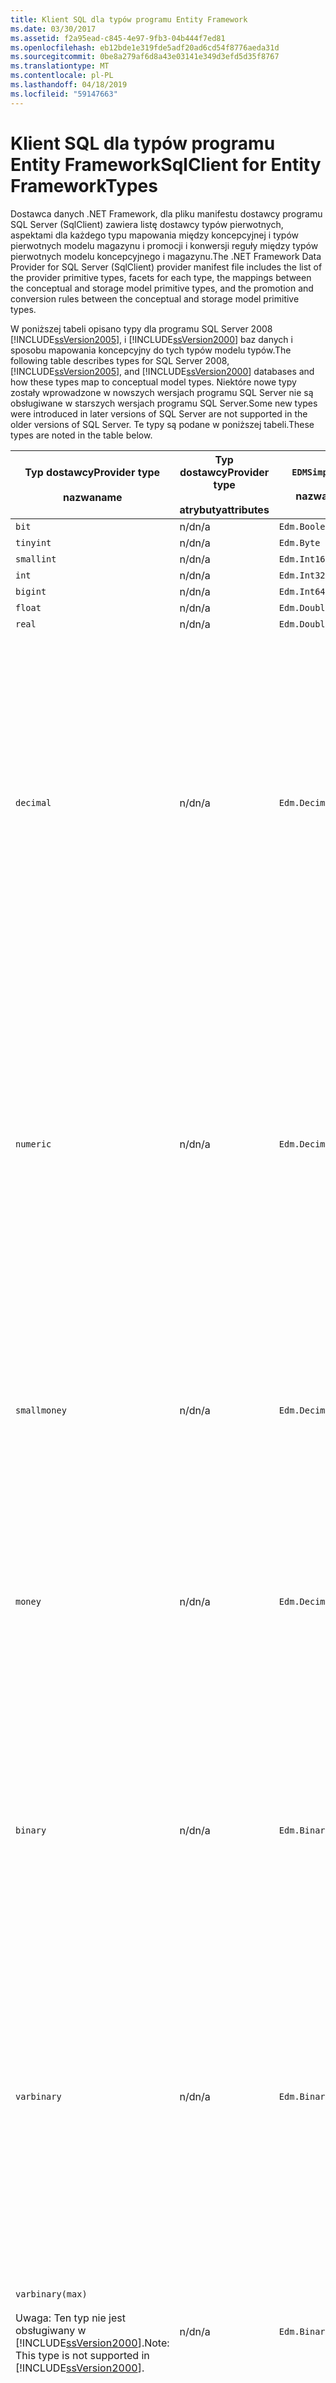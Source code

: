 ```yaml
---
title: Klient SQL dla typów programu Entity Framework
ms.date: 03/30/2017
ms.assetid: f2a95ead-c845-4e97-9fb3-04b444f7ed81
ms.openlocfilehash: eb12bde1e319fde5adf20ad6cd54f8776aeda31d
ms.sourcegitcommit: 0be8a279af6d8a43e03141e349d3efd5d35f8767
ms.translationtype: MT
ms.contentlocale: pl-PL
ms.lasthandoff: 04/18/2019
ms.locfileid: "59147663"
---
```

# <a name="sqlclient-for-entity-frameworktypes"></a><span data-ttu-id="3812a-102">Klient SQL dla typów programu Entity Framework</span><span class="sxs-lookup"><span data-stu-id="3812a-102">SqlClient for Entity FrameworkTypes</span></span>
<span data-ttu-id="3812a-103">Dostawca danych .NET Framework, dla pliku manifestu dostawcy programu SQL Server (SqlClient) zawiera listę dostawcy typów pierwotnych, aspektami dla każdego typu mapowania między koncepcyjnej i typów pierwotnych modelu magazynu i promocji i konwersji reguły między typów pierwotnych modelu koncepcyjnego i magazynu.</span><span class="sxs-lookup"><span data-stu-id="3812a-103">The .NET Framework Data Provider for SQL Server (SqlClient) provider manifest file includes the list of the provider primitive types, facets for each type, the mappings between the conceptual and storage model primitive types, and the promotion and conversion rules between the conceptual and storage model primitive types.</span></span>  
  
 <span data-ttu-id="3812a-104">W poniższej tabeli opisano typy dla programu SQL Server 2008 [!INCLUDE[ssVersion2005](../../../../../includes/ssversion2005-md.md)], i [!INCLUDE[ssVersion2000](../../../../../includes/ssversion2000-md.md)] baz danych i sposobu mapowania koncepcyjny do tych typów modelu typów.</span><span class="sxs-lookup"><span data-stu-id="3812a-104">The following table describes types for SQL Server 2008, [!INCLUDE[ssVersion2005](../../../../../includes/ssversion2005-md.md)], and [!INCLUDE[ssVersion2000](../../../../../includes/ssversion2000-md.md)] databases and how these types map to conceptual model types.</span></span> <span data-ttu-id="3812a-105">Niektóre nowe typy zostały wprowadzone w nowszych wersjach programu SQL Server nie są obsługiwane w starszych wersjach programu SQL Server.</span><span class="sxs-lookup"><span data-stu-id="3812a-105">Some new types were introduced in later versions of SQL Server are not supported in the older versions of SQL Server.</span></span> <span data-ttu-id="3812a-106">Te typy są podane w poniższej tabeli.</span><span class="sxs-lookup"><span data-stu-id="3812a-106">These types are noted in the table below.</span></span>  
  
|<span data-ttu-id="3812a-107">Typ dostawcy</span><span class="sxs-lookup"><span data-stu-id="3812a-107">Provider type</span></span><br /><br /> <span data-ttu-id="3812a-108">nazwa</span><span class="sxs-lookup"><span data-stu-id="3812a-108">name</span></span>|<span data-ttu-id="3812a-109">Typ dostawcy</span><span class="sxs-lookup"><span data-stu-id="3812a-109">Provider type</span></span><br /><br /> <span data-ttu-id="3812a-110">atrybuty</span><span class="sxs-lookup"><span data-stu-id="3812a-110">attributes</span></span>|`EDMSimpleType`<br /><br /> <span data-ttu-id="3812a-111">nazwa</span><span class="sxs-lookup"><span data-stu-id="3812a-111">name</span></span>|<span data-ttu-id="3812a-112">Aspektami</span><span class="sxs-lookup"><span data-stu-id="3812a-112">Facets</span></span>|  
|----------------------------|----------------------------------|------------------------------|------------|  
|`bit`|<span data-ttu-id="3812a-113">n/d</span><span class="sxs-lookup"><span data-stu-id="3812a-113">n/a</span></span>|`Edm.Boolean`|<span data-ttu-id="3812a-114">n/d</span><span class="sxs-lookup"><span data-stu-id="3812a-114">n/a</span></span>|  
|`tinyint`|<span data-ttu-id="3812a-115">n/d</span><span class="sxs-lookup"><span data-stu-id="3812a-115">n/a</span></span>|`Edm.Byte`|<span data-ttu-id="3812a-116">n/d</span><span class="sxs-lookup"><span data-stu-id="3812a-116">n/a</span></span>|  
|`smallint`|<span data-ttu-id="3812a-117">n/d</span><span class="sxs-lookup"><span data-stu-id="3812a-117">n/a</span></span>|`Edm.Int16`|<span data-ttu-id="3812a-118">n/d</span><span class="sxs-lookup"><span data-stu-id="3812a-118">n/a</span></span>|  
|`int`|<span data-ttu-id="3812a-119">n/d</span><span class="sxs-lookup"><span data-stu-id="3812a-119">n/a</span></span>|`Edm.Int32`|<span data-ttu-id="3812a-120">n/d</span><span class="sxs-lookup"><span data-stu-id="3812a-120">n/a</span></span>|  
|`bigint`|<span data-ttu-id="3812a-121">n/d</span><span class="sxs-lookup"><span data-stu-id="3812a-121">n/a</span></span>|`Edm.Int64`|<span data-ttu-id="3812a-122">n/d</span><span class="sxs-lookup"><span data-stu-id="3812a-122">n/a</span></span>|  
|`float`|<span data-ttu-id="3812a-123">n/d</span><span class="sxs-lookup"><span data-stu-id="3812a-123">n/a</span></span>|`Edm.Double`|<span data-ttu-id="3812a-124">n/d</span><span class="sxs-lookup"><span data-stu-id="3812a-124">n/a</span></span>|  
|`real`|<span data-ttu-id="3812a-125">n/d</span><span class="sxs-lookup"><span data-stu-id="3812a-125">n/a</span></span>|`Edm.Double`|<span data-ttu-id="3812a-126">n/d</span><span class="sxs-lookup"><span data-stu-id="3812a-126">n/a</span></span>|  
|`decimal`|<span data-ttu-id="3812a-127">n/d</span><span class="sxs-lookup"><span data-stu-id="3812a-127">n/a</span></span>|`Edm.Decimal`|<span data-ttu-id="3812a-128">Dokładność:</span><span class="sxs-lookup"><span data-stu-id="3812a-128">Precision:</span></span><br /><br /> <span data-ttu-id="3812a-129">-Minimalne: 1</span><span class="sxs-lookup"><span data-stu-id="3812a-129">- Minimum: 1</span></span><br /><br /> <span data-ttu-id="3812a-130">– Maksymalna liczba: 38</span><span class="sxs-lookup"><span data-stu-id="3812a-130">- Maximum: 38</span></span><br /><br /> <span data-ttu-id="3812a-131">— Wartość domyślna: 18</span><span class="sxs-lookup"><span data-stu-id="3812a-131">- Default: 18</span></span><br /><br /> <span data-ttu-id="3812a-132">-Stałe: False</span><span class="sxs-lookup"><span data-stu-id="3812a-132">- Constant: False</span></span><br /><br /> <span data-ttu-id="3812a-133">Skala:</span><span class="sxs-lookup"><span data-stu-id="3812a-133">Scale:</span></span><br /><br /> <span data-ttu-id="3812a-134">-Minimalne: 0</span><span class="sxs-lookup"><span data-stu-id="3812a-134">- Minimum: 0</span></span><br /><br /> <span data-ttu-id="3812a-135">– Maksymalna liczba: 38</span><span class="sxs-lookup"><span data-stu-id="3812a-135">- Maximum: 38</span></span><br /><br /> <span data-ttu-id="3812a-136">— Wartość domyślna: 0</span><span class="sxs-lookup"><span data-stu-id="3812a-136">- Default: 0</span></span><br /><br /> <span data-ttu-id="3812a-137">-Stałe: False</span><span class="sxs-lookup"><span data-stu-id="3812a-137">- Constant: False</span></span>|  
|`numeric`|<span data-ttu-id="3812a-138">n/d</span><span class="sxs-lookup"><span data-stu-id="3812a-138">n/a</span></span>|`Edm.Decimal`|<span data-ttu-id="3812a-139">Dokładność:</span><span class="sxs-lookup"><span data-stu-id="3812a-139">Precision:</span></span><br /><br /> <span data-ttu-id="3812a-140">-Minimalne: 1</span><span class="sxs-lookup"><span data-stu-id="3812a-140">- Minimum: 1</span></span><br /><br /> <span data-ttu-id="3812a-141">– Maksymalna liczba: 38</span><span class="sxs-lookup"><span data-stu-id="3812a-141">- Maximum: 38</span></span><br /><br /> <span data-ttu-id="3812a-142">— Wartość domyślna: 18</span><span class="sxs-lookup"><span data-stu-id="3812a-142">- Default: 18</span></span><br /><br /> <span data-ttu-id="3812a-143">-Stałe: False</span><span class="sxs-lookup"><span data-stu-id="3812a-143">- Constant: False</span></span><br /><br /> <span data-ttu-id="3812a-144">Skala:</span><span class="sxs-lookup"><span data-stu-id="3812a-144">Scale:</span></span><br /><br /> <span data-ttu-id="3812a-145">-Minimalne: 0</span><span class="sxs-lookup"><span data-stu-id="3812a-145">- Minimum: 0</span></span><br /><br /> <span data-ttu-id="3812a-146">– Maksymalna liczba: 38</span><span class="sxs-lookup"><span data-stu-id="3812a-146">- Maximum: 38</span></span><br /><br /> <span data-ttu-id="3812a-147">— Wartość domyślna: 0</span><span class="sxs-lookup"><span data-stu-id="3812a-147">- Default: 0</span></span><br /><br /> <span data-ttu-id="3812a-148">-Stałe: False</span><span class="sxs-lookup"><span data-stu-id="3812a-148">- Constant: False</span></span>|  
|`smallmoney`|<span data-ttu-id="3812a-149">n/d</span><span class="sxs-lookup"><span data-stu-id="3812a-149">n/a</span></span>|`Edm.Decimal`|<span data-ttu-id="3812a-150">Dokładność:</span><span class="sxs-lookup"><span data-stu-id="3812a-150">Precision:</span></span><br /><br /> <span data-ttu-id="3812a-151">— Wartość domyślna: 10</span><span class="sxs-lookup"><span data-stu-id="3812a-151">- Default: 10</span></span><br /><br /> <span data-ttu-id="3812a-152">-Stałe: Prawda</span><span class="sxs-lookup"><span data-stu-id="3812a-152">- Constant: True</span></span><br /><br /> <span data-ttu-id="3812a-153">Skala:</span><span class="sxs-lookup"><span data-stu-id="3812a-153">Scale:</span></span><br /><br /> <span data-ttu-id="3812a-154">— Wartość domyślna: 4</span><span class="sxs-lookup"><span data-stu-id="3812a-154">- Default: 4</span></span><br /><br /> <span data-ttu-id="3812a-155">-Stałe: Prawda</span><span class="sxs-lookup"><span data-stu-id="3812a-155">- Constant: True</span></span>|  
|`money`|<span data-ttu-id="3812a-156">n/d</span><span class="sxs-lookup"><span data-stu-id="3812a-156">n/a</span></span>|`Edm.Decimal`|<span data-ttu-id="3812a-157">Dokładność:</span><span class="sxs-lookup"><span data-stu-id="3812a-157">Precision:</span></span><br /><br /> <span data-ttu-id="3812a-158">— Wartość domyślna: 19</span><span class="sxs-lookup"><span data-stu-id="3812a-158">- Default: 19</span></span><br /><br /> <span data-ttu-id="3812a-159">-Stałe: Prawda</span><span class="sxs-lookup"><span data-stu-id="3812a-159">- Constant: True</span></span><br /><br /> <span data-ttu-id="3812a-160">Skala:</span><span class="sxs-lookup"><span data-stu-id="3812a-160">Scale:</span></span><br /><br /> <span data-ttu-id="3812a-161">— Wartość domyślna: 4</span><span class="sxs-lookup"><span data-stu-id="3812a-161">- Default: 4</span></span><br /><br /> <span data-ttu-id="3812a-162">-Stałe: Prawda</span><span class="sxs-lookup"><span data-stu-id="3812a-162">- Constant: True</span></span>|  
|`binary`|<span data-ttu-id="3812a-163">n/d</span><span class="sxs-lookup"><span data-stu-id="3812a-163">n/a</span></span>|`Edm.Binary`|<span data-ttu-id="3812a-164">MaxLength:</span><span class="sxs-lookup"><span data-stu-id="3812a-164">MaxLength:</span></span><br /><br /> <span data-ttu-id="3812a-165">-Minimalne: 1</span><span class="sxs-lookup"><span data-stu-id="3812a-165">- Minimum: 1</span></span><br /><br /> <span data-ttu-id="3812a-166">– Maksymalna liczba: 8000</span><span class="sxs-lookup"><span data-stu-id="3812a-166">- Maximum: 8000</span></span><br /><br /> <span data-ttu-id="3812a-167">— Wartość domyślna: 8000</span><span class="sxs-lookup"><span data-stu-id="3812a-167">- Default: 8000</span></span><br /><br /> <span data-ttu-id="3812a-168">-Stałe: False</span><span class="sxs-lookup"><span data-stu-id="3812a-168">- Constant: False</span></span><br /><br /> <span data-ttu-id="3812a-169">FixedLength:</span><span class="sxs-lookup"><span data-stu-id="3812a-169">FixedLength:</span></span><br /><br /> <span data-ttu-id="3812a-170">— Wartość domyślna: Prawda</span><span class="sxs-lookup"><span data-stu-id="3812a-170">- Default: True</span></span><br /><br /> <span data-ttu-id="3812a-171">-Stałe: Prawda</span><span class="sxs-lookup"><span data-stu-id="3812a-171">- Constant: True</span></span>|  
|`varbinary`|<span data-ttu-id="3812a-172">n/d</span><span class="sxs-lookup"><span data-stu-id="3812a-172">n/a</span></span>|`Edm.Binary`|<span data-ttu-id="3812a-173">MaxLength:</span><span class="sxs-lookup"><span data-stu-id="3812a-173">MaxLength:</span></span><br /><br /> <span data-ttu-id="3812a-174">-Minimalne: 1</span><span class="sxs-lookup"><span data-stu-id="3812a-174">- Minimum: 1</span></span><br /><br /> <span data-ttu-id="3812a-175">– Maksymalna liczba: 8000</span><span class="sxs-lookup"><span data-stu-id="3812a-175">- Maximum: 8000</span></span><br /><br /> <span data-ttu-id="3812a-176">— Wartość domyślna: 8000</span><span class="sxs-lookup"><span data-stu-id="3812a-176">- Default: 8000</span></span><br /><br /> <span data-ttu-id="3812a-177">-Stałe: False</span><span class="sxs-lookup"><span data-stu-id="3812a-177">- Constant: False</span></span><br /><br /> <span data-ttu-id="3812a-178">FixedLength:</span><span class="sxs-lookup"><span data-stu-id="3812a-178">FixedLength:</span></span><br /><br /> <span data-ttu-id="3812a-179">— Wartość domyślna: False</span><span class="sxs-lookup"><span data-stu-id="3812a-179">- Default: False</span></span><br /><br /> <span data-ttu-id="3812a-180">-Stałe: Prawda</span><span class="sxs-lookup"><span data-stu-id="3812a-180">- Constant: True</span></span>|  
|`varbinary(max)`<br /><br /> <span data-ttu-id="3812a-181">Uwaga: Ten typ nie jest obsługiwany w [!INCLUDE[ssVersion2000](../../../../../includes/ssversion2000-md.md)].</span><span class="sxs-lookup"><span data-stu-id="3812a-181">Note: This type is not supported in [!INCLUDE[ssVersion2000](../../../../../includes/ssversion2000-md.md)].</span></span>|<span data-ttu-id="3812a-182">n/d</span><span class="sxs-lookup"><span data-stu-id="3812a-182">n/a</span></span>|`Edm.Binary`|<span data-ttu-id="3812a-183">MaxLength:</span><span class="sxs-lookup"><span data-stu-id="3812a-183">MaxLength:</span></span><br /><br /> <span data-ttu-id="3812a-184">— Wartość domyślna: 214748364780</span><span class="sxs-lookup"><span data-stu-id="3812a-184">- Default: 214748364780</span></span><br /><br /> <span data-ttu-id="3812a-185">-Stałe: Prawda</span><span class="sxs-lookup"><span data-stu-id="3812a-185">- Constant: True</span></span><br /><br /> <span data-ttu-id="3812a-186">FixedLength:</span><span class="sxs-lookup"><span data-stu-id="3812a-186">FixedLength:</span></span><br /><br /> <span data-ttu-id="3812a-187">— Wartość domyślna: False</span><span class="sxs-lookup"><span data-stu-id="3812a-187">- Default: False</span></span><br /><br /> <span data-ttu-id="3812a-188">-Stałe: Prawda</span><span class="sxs-lookup"><span data-stu-id="3812a-188">- Constant: True</span></span>|  
|`image`|<span data-ttu-id="3812a-189">n/d</span><span class="sxs-lookup"><span data-stu-id="3812a-189">n/a</span></span>|`Edm.Binary`|<span data-ttu-id="3812a-190">MaxLength:</span><span class="sxs-lookup"><span data-stu-id="3812a-190">MaxLength:</span></span><br /><br /> <span data-ttu-id="3812a-191">— Wartość domyślna: 2147483647</span><span class="sxs-lookup"><span data-stu-id="3812a-191">- Default: 2147483647</span></span><br /><br /> <span data-ttu-id="3812a-192">-Stałe: Prawda</span><span class="sxs-lookup"><span data-stu-id="3812a-192">- Constant: True</span></span><br /><br /> <span data-ttu-id="3812a-193">FixedLength:</span><span class="sxs-lookup"><span data-stu-id="3812a-193">FixedLength:</span></span><br /><br /> <span data-ttu-id="3812a-194">— Wartość domyślna: False</span><span class="sxs-lookup"><span data-stu-id="3812a-194">- Default: False</span></span><br /><br /> <span data-ttu-id="3812a-195">-Stałe: Prawda</span><span class="sxs-lookup"><span data-stu-id="3812a-195">- Constant: True</span></span>|  
|`timestamp`|<span data-ttu-id="3812a-196">n/d</span><span class="sxs-lookup"><span data-stu-id="3812a-196">n/a</span></span>|`Edm.Binary`|<span data-ttu-id="3812a-197">MaxLength:</span><span class="sxs-lookup"><span data-stu-id="3812a-197">MaxLength:</span></span><br /><br /> <span data-ttu-id="3812a-198">— Wartość domyślna: 8</span><span class="sxs-lookup"><span data-stu-id="3812a-198">- Default: 8</span></span><br /><br /> <span data-ttu-id="3812a-199">-Stałe: Prawda</span><span class="sxs-lookup"><span data-stu-id="3812a-199">- Constant: True</span></span><br /><br /> <span data-ttu-id="3812a-200">FixedLength:</span><span class="sxs-lookup"><span data-stu-id="3812a-200">FixedLength:</span></span><br /><br /> <span data-ttu-id="3812a-201">— Wartość domyślna: Prawda</span><span class="sxs-lookup"><span data-stu-id="3812a-201">- Default: True</span></span><br /><br /> <span data-ttu-id="3812a-202">-Stałe: Prawda</span><span class="sxs-lookup"><span data-stu-id="3812a-202">- Constant: True</span></span>|  
|`rowversion`|<span data-ttu-id="3812a-203">n/d</span><span class="sxs-lookup"><span data-stu-id="3812a-203">n/a</span></span>|`Edm.Binary`|<span data-ttu-id="3812a-204">MaxLength:</span><span class="sxs-lookup"><span data-stu-id="3812a-204">MaxLength:</span></span><br /><br /> <span data-ttu-id="3812a-205">— Wartość domyślna: 8</span><span class="sxs-lookup"><span data-stu-id="3812a-205">- Default: 8</span></span><br /><br /> <span data-ttu-id="3812a-206">-Stałe: Prawda</span><span class="sxs-lookup"><span data-stu-id="3812a-206">- Constant: True</span></span><br /><br /> <span data-ttu-id="3812a-207">FixedLength:</span><span class="sxs-lookup"><span data-stu-id="3812a-207">FixedLength:</span></span><br /><br /> <span data-ttu-id="3812a-208">— Wartość domyślna: Prawda</span><span class="sxs-lookup"><span data-stu-id="3812a-208">- Default: True</span></span><br /><br /> <span data-ttu-id="3812a-209">-Stałe: Prawda</span><span class="sxs-lookup"><span data-stu-id="3812a-209">- Constant: True</span></span>|  
|`smalldatetime`|<span data-ttu-id="3812a-210">n/d</span><span class="sxs-lookup"><span data-stu-id="3812a-210">n/a</span></span>|`Edm.DateTime`|<span data-ttu-id="3812a-211">Dokładność:</span><span class="sxs-lookup"><span data-stu-id="3812a-211">Precision:</span></span><br /><br /> <span data-ttu-id="3812a-212">— Wartość domyślna: 0</span><span class="sxs-lookup"><span data-stu-id="3812a-212">- Default: 0</span></span><br /><br /> <span data-ttu-id="3812a-213">-Stałe: Prawda</span><span class="sxs-lookup"><span data-stu-id="3812a-213">- Constant: True</span></span>|  
|`datetime`|<span data-ttu-id="3812a-214">n/d</span><span class="sxs-lookup"><span data-stu-id="3812a-214">n/a</span></span>|`Edm.DateTime`|<span data-ttu-id="3812a-215">Dokładność:</span><span class="sxs-lookup"><span data-stu-id="3812a-215">Precision:</span></span><br /><br /> <span data-ttu-id="3812a-216">— Wartość domyślna: 3</span><span class="sxs-lookup"><span data-stu-id="3812a-216">- Default: 3</span></span><br /><br /> <span data-ttu-id="3812a-217">-Stałe: Prawda</span><span class="sxs-lookup"><span data-stu-id="3812a-217">- Constant: True</span></span>|  
|`date`<br /><br /> <span data-ttu-id="3812a-218">Uwaga: Ten typ nie jest obsługiwany w programie SQL Server 2005 i SQL Server 2000.</span><span class="sxs-lookup"><span data-stu-id="3812a-218">Note: This type is not supported in SQL Server 2005 and SQL Server 2000.</span></span>|<span data-ttu-id="3812a-219">n/d</span><span class="sxs-lookup"><span data-stu-id="3812a-219">n/a</span></span>|`Edm.DateTime`|<span data-ttu-id="3812a-220">Dokładność:</span><span class="sxs-lookup"><span data-stu-id="3812a-220">Precision:</span></span><br /><br /> <span data-ttu-id="3812a-221">— Wartość domyślna: 0</span><span class="sxs-lookup"><span data-stu-id="3812a-221">- Default: 0</span></span><br /><br /> <span data-ttu-id="3812a-222">-Stałe: False</span><span class="sxs-lookup"><span data-stu-id="3812a-222">- Constant: False</span></span>|  
|`time`<br /><br /> <span data-ttu-id="3812a-223">Uwaga: Ten typ nie jest obsługiwany w programie SQL Server 2005 i SQL Server 2000.</span><span class="sxs-lookup"><span data-stu-id="3812a-223">Note: This type is not supported in SQL Server 2005 and SQL Server 2000.</span></span>|<span data-ttu-id="3812a-224">n/d</span><span class="sxs-lookup"><span data-stu-id="3812a-224">n/a</span></span>|`Edm.Time`|<span data-ttu-id="3812a-225">Dokładność:</span><span class="sxs-lookup"><span data-stu-id="3812a-225">Precision:</span></span><br /><br /> <span data-ttu-id="3812a-226">— Wartość domyślna: 7</span><span class="sxs-lookup"><span data-stu-id="3812a-226">- Default: 7</span></span><br /><br /> <span data-ttu-id="3812a-227">-Stałe: False</span><span class="sxs-lookup"><span data-stu-id="3812a-227">- Constant: False</span></span>|  
|`datetime2`<br /><br /> <span data-ttu-id="3812a-228">Uwaga: Ten typ nie jest obsługiwany w programie SQL Server 2005 i SQL Server 2000.</span><span class="sxs-lookup"><span data-stu-id="3812a-228">Note: This type is not supported in SQL Server 2005 and SQL Server 2000.</span></span>|<span data-ttu-id="3812a-229">n/d</span><span class="sxs-lookup"><span data-stu-id="3812a-229">n/a</span></span>|`Edm.DateTime`|<span data-ttu-id="3812a-230">Dokładność:</span><span class="sxs-lookup"><span data-stu-id="3812a-230">Precision:</span></span><br /><br /> <span data-ttu-id="3812a-231">— Wartość domyślna: 7</span><span class="sxs-lookup"><span data-stu-id="3812a-231">- Default: 7</span></span><br /><br /> <span data-ttu-id="3812a-232">-Stałe: False</span><span class="sxs-lookup"><span data-stu-id="3812a-232">- Constant: False</span></span>|  
|`datetimeoffset`<br /><br /> <span data-ttu-id="3812a-233">Uwaga: Ten typ nie jest obsługiwany w programie SQL Server 2005 i SQL Server 2000.</span><span class="sxs-lookup"><span data-stu-id="3812a-233">Note: This type is not supported in SQL Server 2005 and SQL Server 2000.</span></span>|<span data-ttu-id="3812a-234">n/d</span><span class="sxs-lookup"><span data-stu-id="3812a-234">n/a</span></span>|`Edm.DateTimeOffset`|<span data-ttu-id="3812a-235">Dokładność:</span><span class="sxs-lookup"><span data-stu-id="3812a-235">Precision:</span></span><br /><br /> <span data-ttu-id="3812a-236">— Wartość domyślna: 7</span><span class="sxs-lookup"><span data-stu-id="3812a-236">- Default: 7</span></span><br /><br /> <span data-ttu-id="3812a-237">-Stałe: False</span><span class="sxs-lookup"><span data-stu-id="3812a-237">- Constant: False</span></span>|  
|`nvarchar`<br /><br /> <span data-ttu-id="3812a-238">Uwaga: Ten typ nie jest obsługiwany w [!INCLUDE[ssVersion2000](../../../../../includes/ssversion2000-md.md)].</span><span class="sxs-lookup"><span data-stu-id="3812a-238">Note: This type is not supported in [!INCLUDE[ssVersion2000](../../../../../includes/ssversion2000-md.md)].</span></span>|<span data-ttu-id="3812a-239">n/d</span><span class="sxs-lookup"><span data-stu-id="3812a-239">n/a</span></span>|`Edm.String`|<span data-ttu-id="3812a-240">MaxLength:</span><span class="sxs-lookup"><span data-stu-id="3812a-240">MaxLength:</span></span><br /><br /> <span data-ttu-id="3812a-241">-Minimalne: 1</span><span class="sxs-lookup"><span data-stu-id="3812a-241">- Minimum: 1</span></span><br /><br /> <span data-ttu-id="3812a-242">– Maksymalna liczba: 4000</span><span class="sxs-lookup"><span data-stu-id="3812a-242">- Maximum: 4000</span></span><br /><br /> <span data-ttu-id="3812a-243">— Wartość domyślna: 4000</span><span class="sxs-lookup"><span data-stu-id="3812a-243">- Default: 4000</span></span><br /><br /> <span data-ttu-id="3812a-244">-Stałe: False</span><span class="sxs-lookup"><span data-stu-id="3812a-244">- Constant: False</span></span><br /><br /> <span data-ttu-id="3812a-245">Unicode:</span><span class="sxs-lookup"><span data-stu-id="3812a-245">Unicode:</span></span><br /><br /> <span data-ttu-id="3812a-246">— Wartość domyślna: Prawda</span><span class="sxs-lookup"><span data-stu-id="3812a-246">- Default: True</span></span><br /><br /> <span data-ttu-id="3812a-247">-Stałe: Prawda</span><span class="sxs-lookup"><span data-stu-id="3812a-247">- Constant: True</span></span><br /><br /> <span data-ttu-id="3812a-248">FixedLength:</span><span class="sxs-lookup"><span data-stu-id="3812a-248">FixedLength:</span></span><br /><br /> <span data-ttu-id="3812a-249">— Wartość domyślna: False</span><span class="sxs-lookup"><span data-stu-id="3812a-249">- Default: False</span></span><br /><br /> <span data-ttu-id="3812a-250">-Stałe: Prawda</span><span class="sxs-lookup"><span data-stu-id="3812a-250">- Constant: True</span></span>|  
|`varchar`<br /><br /> <span data-ttu-id="3812a-251">Uwaga: Ten typ nie jest obsługiwany w [!INCLUDE[ssVersion2000](../../../../../includes/ssversion2000-md.md)].</span><span class="sxs-lookup"><span data-stu-id="3812a-251">Note: This type is not supported in [!INCLUDE[ssVersion2000](../../../../../includes/ssversion2000-md.md)].</span></span>|<span data-ttu-id="3812a-252">n/d</span><span class="sxs-lookup"><span data-stu-id="3812a-252">n/a</span></span>|`Edm.String`|<span data-ttu-id="3812a-253">MaxLength:</span><span class="sxs-lookup"><span data-stu-id="3812a-253">MaxLength:</span></span><br /><br /> <span data-ttu-id="3812a-254">-Minimalne: 1</span><span class="sxs-lookup"><span data-stu-id="3812a-254">- Minimum: 1</span></span><br /><br /> <span data-ttu-id="3812a-255">– Maksymalna liczba: 8000</span><span class="sxs-lookup"><span data-stu-id="3812a-255">- Maximum: 8000</span></span><br /><br /> <span data-ttu-id="3812a-256">— Wartość domyślna: 8000</span><span class="sxs-lookup"><span data-stu-id="3812a-256">- Default: 8000</span></span><br /><br /> <span data-ttu-id="3812a-257">-Stałe: False</span><span class="sxs-lookup"><span data-stu-id="3812a-257">- Constant: False</span></span><br /><br /> <span data-ttu-id="3812a-258">Unicode:</span><span class="sxs-lookup"><span data-stu-id="3812a-258">Unicode:</span></span><br /><br /> <span data-ttu-id="3812a-259">— Wartość domyślna: False</span><span class="sxs-lookup"><span data-stu-id="3812a-259">- Default: False</span></span><br /><br /> <span data-ttu-id="3812a-260">-Stałe: Prawda</span><span class="sxs-lookup"><span data-stu-id="3812a-260">- Constant: True</span></span><br /><br /> <span data-ttu-id="3812a-261">FixedLength:</span><span class="sxs-lookup"><span data-stu-id="3812a-261">FixedLength:</span></span><br /><br /> <span data-ttu-id="3812a-262">— Wartość domyślna: False</span><span class="sxs-lookup"><span data-stu-id="3812a-262">- Default: False</span></span><br /><br /> <span data-ttu-id="3812a-263">-Stałe: Prawda</span><span class="sxs-lookup"><span data-stu-id="3812a-263">- Constant: True</span></span>|  
|`char`|<span data-ttu-id="3812a-264">n/d</span><span class="sxs-lookup"><span data-stu-id="3812a-264">n/a</span></span>|`Edm.String`|<span data-ttu-id="3812a-265">MaxLength:</span><span class="sxs-lookup"><span data-stu-id="3812a-265">MaxLength:</span></span><br /><br /> <span data-ttu-id="3812a-266">-Minimalne: 1</span><span class="sxs-lookup"><span data-stu-id="3812a-266">- Minimum: 1</span></span><br /><br /> <span data-ttu-id="3812a-267">– Maksymalna liczba: 8000</span><span class="sxs-lookup"><span data-stu-id="3812a-267">- Maximum: 8000</span></span><br /><br /> <span data-ttu-id="3812a-268">— Wartość domyślna: 8000</span><span class="sxs-lookup"><span data-stu-id="3812a-268">- Default: 8000</span></span><br /><br /> <span data-ttu-id="3812a-269">-Stałe: False</span><span class="sxs-lookup"><span data-stu-id="3812a-269">- Constant: False</span></span><br /><br /> <span data-ttu-id="3812a-270">Unicode:</span><span class="sxs-lookup"><span data-stu-id="3812a-270">Unicode:</span></span><br /><br /> <span data-ttu-id="3812a-271">— Wartość domyślna: False</span><span class="sxs-lookup"><span data-stu-id="3812a-271">- Default: False</span></span><br /><br /> <span data-ttu-id="3812a-272">-Stałe: Prawda</span><span class="sxs-lookup"><span data-stu-id="3812a-272">- Constant: True</span></span><br /><br /> <span data-ttu-id="3812a-273">FixedLength:</span><span class="sxs-lookup"><span data-stu-id="3812a-273">FixedLength:</span></span><br /><br /> <span data-ttu-id="3812a-274">— Wartość domyślna: Prawda</span><span class="sxs-lookup"><span data-stu-id="3812a-274">- Default: True</span></span><br /><br /> <span data-ttu-id="3812a-275">-Stałe: Prawda</span><span class="sxs-lookup"><span data-stu-id="3812a-275">- Constant: True</span></span>|  
|`nchar`|<span data-ttu-id="3812a-276">n/d</span><span class="sxs-lookup"><span data-stu-id="3812a-276">n/a</span></span>|`Edm.String`|<span data-ttu-id="3812a-277">MaxLength:</span><span class="sxs-lookup"><span data-stu-id="3812a-277">MaxLength:</span></span><br /><br /> <span data-ttu-id="3812a-278">-Minimalne: 1</span><span class="sxs-lookup"><span data-stu-id="3812a-278">- Minimum: 1</span></span><br /><br /> <span data-ttu-id="3812a-279">– Maksymalna liczba: 4000</span><span class="sxs-lookup"><span data-stu-id="3812a-279">- Maximum: 4000</span></span><br /><br /> <span data-ttu-id="3812a-280">— Wartość domyślna: 4000</span><span class="sxs-lookup"><span data-stu-id="3812a-280">- Default: 4000</span></span><br /><br /> <span data-ttu-id="3812a-281">-Stałe: False</span><span class="sxs-lookup"><span data-stu-id="3812a-281">- Constant: False</span></span><br /><br /> <span data-ttu-id="3812a-282">Unicode:</span><span class="sxs-lookup"><span data-stu-id="3812a-282">Unicode:</span></span><br /><br /> <span data-ttu-id="3812a-283">— Wartość domyślna: Prawda</span><span class="sxs-lookup"><span data-stu-id="3812a-283">- Default: True</span></span><br /><br /> <span data-ttu-id="3812a-284">-Stałe: Prawda</span><span class="sxs-lookup"><span data-stu-id="3812a-284">- Constant: True</span></span><br /><br /> <span data-ttu-id="3812a-285">FixedLength:</span><span class="sxs-lookup"><span data-stu-id="3812a-285">FixedLength:</span></span><br /><br /> <span data-ttu-id="3812a-286">— Wartość domyślna: Prawda</span><span class="sxs-lookup"><span data-stu-id="3812a-286">- Default: True</span></span><br /><br /> <span data-ttu-id="3812a-287">-Stałe: Prawda</span><span class="sxs-lookup"><span data-stu-id="3812a-287">- Constant: True</span></span>|  
|<span data-ttu-id="3812a-288">`varchar`(`max`)</span><span class="sxs-lookup"><span data-stu-id="3812a-288">`varchar`(`max`)</span></span>|<span data-ttu-id="3812a-289">n/d</span><span class="sxs-lookup"><span data-stu-id="3812a-289">n/a</span></span>|`Edm.String`|<span data-ttu-id="3812a-290">MaxLength:</span><span class="sxs-lookup"><span data-stu-id="3812a-290">MaxLength:</span></span><br /><br /> <span data-ttu-id="3812a-291">— Wartość domyślna: 2147483647</span><span class="sxs-lookup"><span data-stu-id="3812a-291">- Default: 2147483647</span></span><br /><br /> <span data-ttu-id="3812a-292">-Stałe: Prawda</span><span class="sxs-lookup"><span data-stu-id="3812a-292">- Constant: True</span></span><br /><br /> <span data-ttu-id="3812a-293">Unicode:</span><span class="sxs-lookup"><span data-stu-id="3812a-293">Unicode:</span></span><br /><br /> <span data-ttu-id="3812a-294">— Wartość domyślna: False</span><span class="sxs-lookup"><span data-stu-id="3812a-294">- Default: False</span></span><br /><br /> <span data-ttu-id="3812a-295">-Stałe: Prawda</span><span class="sxs-lookup"><span data-stu-id="3812a-295">- Constant: True</span></span><br /><br /> <span data-ttu-id="3812a-296">FixedLength:</span><span class="sxs-lookup"><span data-stu-id="3812a-296">FixedLength:</span></span><br /><br /> <span data-ttu-id="3812a-297">— Wartość domyślna: False</span><span class="sxs-lookup"><span data-stu-id="3812a-297">- Default: False</span></span><br /><br /> <span data-ttu-id="3812a-298">-Stałe: Prawda</span><span class="sxs-lookup"><span data-stu-id="3812a-298">- Constant: True</span></span>|  
|<span data-ttu-id="3812a-299">`nvarchar`(`max`)</span><span class="sxs-lookup"><span data-stu-id="3812a-299">`nvarchar`(`max`)</span></span>|<span data-ttu-id="3812a-300">n/d</span><span class="sxs-lookup"><span data-stu-id="3812a-300">n/a</span></span>|`Edm.String`|<span data-ttu-id="3812a-301">MaxLength:</span><span class="sxs-lookup"><span data-stu-id="3812a-301">MaxLength:</span></span><br /><br /> <span data-ttu-id="3812a-302">— Wartość domyślna: 1073741823</span><span class="sxs-lookup"><span data-stu-id="3812a-302">- Default: 1073741823</span></span><br /><br /> <span data-ttu-id="3812a-303">-Stałe: Prawda</span><span class="sxs-lookup"><span data-stu-id="3812a-303">- Constant: True</span></span><br /><br /> <span data-ttu-id="3812a-304">Unicode:</span><span class="sxs-lookup"><span data-stu-id="3812a-304">Unicode:</span></span><br /><br /> <span data-ttu-id="3812a-305">— Wartość domyślna: Prawda</span><span class="sxs-lookup"><span data-stu-id="3812a-305">- Default: True</span></span><br /><br /> <span data-ttu-id="3812a-306">-Stałe: Prawda</span><span class="sxs-lookup"><span data-stu-id="3812a-306">- Constant: True</span></span><br /><br /> <span data-ttu-id="3812a-307">FixedLength:</span><span class="sxs-lookup"><span data-stu-id="3812a-307">FixedLength:</span></span><br /><br /> <span data-ttu-id="3812a-308">— Wartość domyślna: False</span><span class="sxs-lookup"><span data-stu-id="3812a-308">- Default: False</span></span><br /><br /> <span data-ttu-id="3812a-309">-Stałe: Prawda</span><span class="sxs-lookup"><span data-stu-id="3812a-309">- Constant: True</span></span>|  
|`ntext`|<span data-ttu-id="3812a-310">Porównywanie równości: False</span><span class="sxs-lookup"><span data-stu-id="3812a-310">Equal comparable: False</span></span><br /><br /> <span data-ttu-id="3812a-311">Porównywanie kolejności: False</span><span class="sxs-lookup"><span data-stu-id="3812a-311">Order comparable: False</span></span>|`Edm.String`|<span data-ttu-id="3812a-312">MaxLength:</span><span class="sxs-lookup"><span data-stu-id="3812a-312">MaxLength:</span></span><br /><br /> <span data-ttu-id="3812a-313">— Wartość domyślna: 1073741823</span><span class="sxs-lookup"><span data-stu-id="3812a-313">- Default: 1073741823</span></span><br /><br /> <span data-ttu-id="3812a-314">-Stałe: Prawda</span><span class="sxs-lookup"><span data-stu-id="3812a-314">- Constant: True</span></span><br /><br /> <span data-ttu-id="3812a-315">Unicode:</span><span class="sxs-lookup"><span data-stu-id="3812a-315">Unicode:</span></span><br /><br /> <span data-ttu-id="3812a-316">— Wartość domyślna: False</span><span class="sxs-lookup"><span data-stu-id="3812a-316">- Default: False</span></span><br /><br /> <span data-ttu-id="3812a-317">-Stałe: Prawda</span><span class="sxs-lookup"><span data-stu-id="3812a-317">- Constant: True</span></span><br /><br /> <span data-ttu-id="3812a-318">FixedLength:</span><span class="sxs-lookup"><span data-stu-id="3812a-318">FixedLength:</span></span><br /><br /> <span data-ttu-id="3812a-319">— Wartość domyślna: False</span><span class="sxs-lookup"><span data-stu-id="3812a-319">- Default: False</span></span><br /><br /> <span data-ttu-id="3812a-320">-Stałe: Prawda</span><span class="sxs-lookup"><span data-stu-id="3812a-320">- Constant: True</span></span>|  
|`text`|<span data-ttu-id="3812a-321">Porównywanie równości: False</span><span class="sxs-lookup"><span data-stu-id="3812a-321">Equal comparable: False</span></span><br /><br /> <span data-ttu-id="3812a-322">Porównywanie kolejności: False</span><span class="sxs-lookup"><span data-stu-id="3812a-322">Order comparable: False</span></span>|`Edm.String`|<span data-ttu-id="3812a-323">MaxLength:</span><span class="sxs-lookup"><span data-stu-id="3812a-323">MaxLength:</span></span><br /><br /> <span data-ttu-id="3812a-324">— Wartość domyślna: 2147483647</span><span class="sxs-lookup"><span data-stu-id="3812a-324">- Default: 2147483647</span></span><br /><br /> <span data-ttu-id="3812a-325">-Stałe: Prawda</span><span class="sxs-lookup"><span data-stu-id="3812a-325">- Constant: True</span></span><br /><br /> <span data-ttu-id="3812a-326">Unicode:</span><span class="sxs-lookup"><span data-stu-id="3812a-326">Unicode:</span></span><br /><br /> <span data-ttu-id="3812a-327">— Wartość domyślna: False</span><span class="sxs-lookup"><span data-stu-id="3812a-327">- Default: False</span></span><br /><br /> <span data-ttu-id="3812a-328">-Stałe: Prawda</span><span class="sxs-lookup"><span data-stu-id="3812a-328">- Constant: True</span></span><br /><br /> <span data-ttu-id="3812a-329">FixedLength:</span><span class="sxs-lookup"><span data-stu-id="3812a-329">FixedLength:</span></span><br /><br /> <span data-ttu-id="3812a-330">— Wartość domyślna: False</span><span class="sxs-lookup"><span data-stu-id="3812a-330">- Default: False</span></span><br /><br /> <span data-ttu-id="3812a-331">-Stałe: Prawda</span><span class="sxs-lookup"><span data-stu-id="3812a-331">- Constant: True</span></span>|  
|`Unique`<br /><br /> `identifier`|<span data-ttu-id="3812a-332">Porównywanie równości: Prawda</span><span class="sxs-lookup"><span data-stu-id="3812a-332">Equal comparable: True</span></span><br /><br /> <span data-ttu-id="3812a-333">Porównywanie kolejności: Prawda</span><span class="sxs-lookup"><span data-stu-id="3812a-333">Order comparable: True</span></span>|`Edm.Guid`|<span data-ttu-id="3812a-334">n/d</span><span class="sxs-lookup"><span data-stu-id="3812a-334">n/a</span></span>|  
|`xml`|<span data-ttu-id="3812a-335">Porównywanie równości: False</span><span class="sxs-lookup"><span data-stu-id="3812a-335">Equal comparable: False</span></span><br /><br /> <span data-ttu-id="3812a-336">Porównywanie kolejności: False</span><span class="sxs-lookup"><span data-stu-id="3812a-336">Order comparable: False</span></span>|`Edm.String`|<span data-ttu-id="3812a-337">MaxLength:</span><span class="sxs-lookup"><span data-stu-id="3812a-337">MaxLength:</span></span><br /><br /> <span data-ttu-id="3812a-338">— Wartość domyślna: 1073741823</span><span class="sxs-lookup"><span data-stu-id="3812a-338">- Default: 1073741823</span></span><br /><br /> <span data-ttu-id="3812a-339">-Stałe: Prawda</span><span class="sxs-lookup"><span data-stu-id="3812a-339">- Constant: True</span></span><br /><br /> <span data-ttu-id="3812a-340">Unicode:</span><span class="sxs-lookup"><span data-stu-id="3812a-340">Unicode:</span></span><br /><br /> <span data-ttu-id="3812a-341">— Wartość domyślna: Prawda</span><span class="sxs-lookup"><span data-stu-id="3812a-341">- Default: True</span></span><br /><br /> <span data-ttu-id="3812a-342">-Stałe: Prawda</span><span class="sxs-lookup"><span data-stu-id="3812a-342">- Constant: True</span></span><br /><br /> <span data-ttu-id="3812a-343">FixedLength:</span><span class="sxs-lookup"><span data-stu-id="3812a-343">FixedLength:</span></span><br /><br /> <span data-ttu-id="3812a-344">— Wartość domyślna: False</span><span class="sxs-lookup"><span data-stu-id="3812a-344">- Default: False</span></span><br /><br /> <span data-ttu-id="3812a-345">-Stałe: Prawda</span><span class="sxs-lookup"><span data-stu-id="3812a-345">- Constant: True</span></span>|  
  
## <a name="see-also"></a><span data-ttu-id="3812a-346">Zobacz także</span><span class="sxs-lookup"><span data-stu-id="3812a-346">See also</span></span>

- [<span data-ttu-id="3812a-347">Specyfikacje CSDL, SSDL i MSL</span><span class="sxs-lookup"><span data-stu-id="3812a-347">CSDL, SSDL, and MSL Specifications</span></span>](../../../../../docs/framework/data/adonet/ef/language-reference/csdl-ssdl-and-msl-specifications.md)

